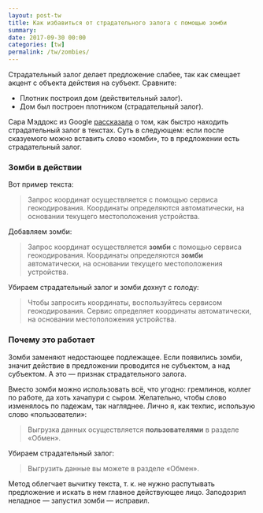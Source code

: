 ```yaml
---
layout: post-tw
title: Как избавиться от страдательного залога с помощью зомби
summary: 
date: 2017-09-30 00:00
categories: [tw]
permalink: /tw/zombies/
---
```

Страдательный залог делает предложение слабее, так как смещает акцент с объекта действия на субъект. Сравните:

- Плотник построил дом (действительный залог).
- Дом был построен плотником (страдательный залог).

Сара Мэддокс из Google [рассказала](https://ffeathers.wordpress.com/2016/07/30/eliminating-the-zombie-vulnerability-removing-passive-voice-from-the-docs/) о том, как быстро находить страдательный залог в текстах. Суть в следующем: если после сказуемого можно вставить слово «зомби», то в предложении есть страдательный залог. 

### Зомби в действии

Вот пример текста:
> Запрос координат осуществляется с помощью сервиса геокодирования. Координаты определяются автоматически, на основании текущего местоположения устройства.

Добавляем зомби:
> Запрос координат осуществляется **зомби** с помощью сервиса геокодирования. Координаты определяются **зомби** автоматически, на основании текущего местоположения устройства.

Убираем страдательный залог и зомби дохнут с голоду:
> Чтобы запросить координаты, воспользуйтесь сервисом геокодирования. Сервис определяет координаты автоматически, на основании местоположения устройства.

### Почему это работает

Зомби заменяют недостающее подлежащее. Если появились зомби, значит действие в предложении проводится не субъектом, а над субъектом. А это — признак страдательного залога.

Вместо зомби можно использовать всё, что угодно: гремлинов, коллег по работе, да хоть хачапури с сыром. Желательно, чтобы слово изменялось по падежам, так нагляднее. Лично я, как техпис, использую слово «пользователи»:

> Выгрузка данных осуществляется **пользователями** в разделе «Обмен».

Убираем страдательный залог:
> Выгрузить данные вы можете в разделе «Обмен».

Метод облегчает вычитку текста, т. к. не нужно распутывать предложение и искать в нем главное действующее лицо. Заподозрил неладное — запустил зомби — исправил. 